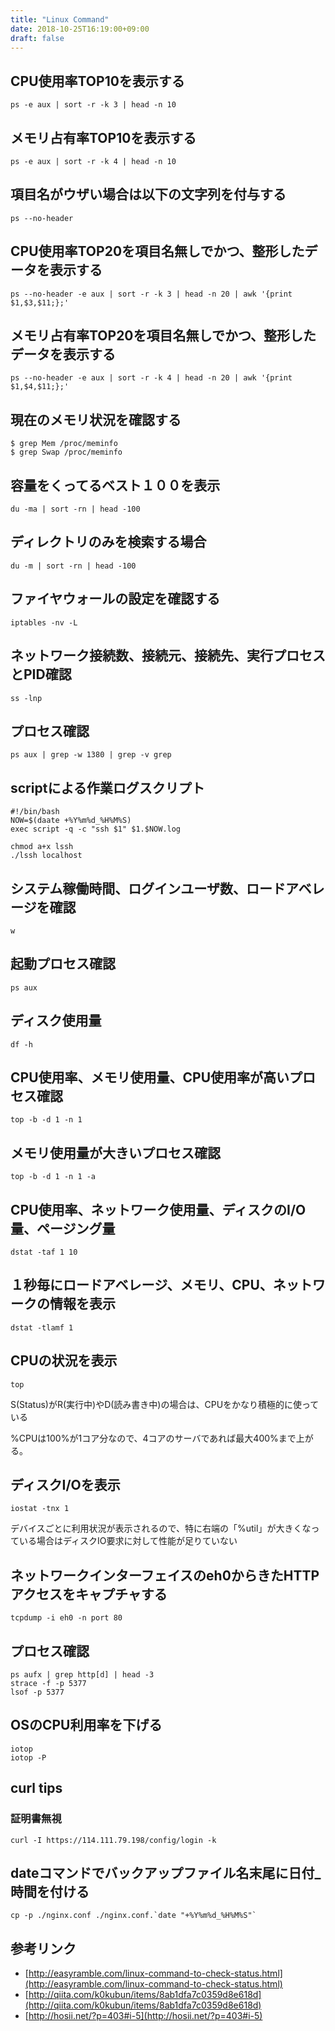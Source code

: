 ```yaml
---
title: "Linux Command"
date: 2018-10-25T16:19:00+09:00
draft: false
---
```

## CPU使用率TOP10を表示する
`ps -e aux | sort -r -k 3 | head -n 10`

## メモリ占有率TOP10を表示する
`ps -e aux | sort -r -k 4 | head -n 10`

## 項目名がウザい場合は以下の文字列を付与する
`ps --no-header`

## CPU使用率TOP20を項目名無しでかつ、整形したデータを表示する
`ps --no-header -e aux | sort -r -k 3 | head -n 20 | awk '{print $1,$3,$11;};'`

## メモリ占有率TOP20を項目名無しでかつ、整形したデータを表示する
`ps --no-header -e aux | sort -r -k 4 | head -n 20 | awk '{print $1,$4,$11;};'`

## 現在のメモリ状況を確認する
```
$ grep Mem /proc/meminfo
$ grep Swap /proc/meminfo
```

## 容量をくってるベスト１００を表示
`du -ma | sort -rn | head -100`

## ディレクトリのみを検索する場合
`du -m | sort -rn | head -100`

## ファイヤウォールの設定を確認する
`iptables -nv -L`

## ネットワーク接続数、接続元、接続先、実行プロセスとPID確認
`ss -lnp`

## プロセス確認
`ps aux | grep -w 1380 | grep -v grep`

## scriptによる作業ログスクリプト

```
#!/bin/bash
NOW=$(daate +%Y%m%d_%H%M%S)
exec script -q -c "ssh $1" $1.$NOW.log
```

```
chmod a+x lssh
./lssh localhost
```

## システム稼働時間、ログインユーザ数、ロードアベレージを確認
```
w
```

## 起動プロセス確認
```
ps aux
```

## ディスク使用量
```
df -h
```

## CPU使用率、メモリ使用量、CPU使用率が高いプロセス確認
```
top -b -d 1 -n 1
```

## メモリ使用量が大きいプロセス確認
```
top -b -d 1 -n 1 -a
```

## CPU使用率、ネットワーク使用量、ディスクのI/O量、ページング量
```
dstat -taf 1 10
```

## １秒毎にロードアベレージ、メモリ、CPU、ネットワークの情報を表示
```
dstat -tlamf 1
```

## CPUの状況を表示
```
top
```
S(Status)がR(実行中)やD(読み書き中)の場合は、CPUをかなり積極的に使っている

%CPUは100%が1コア分なので、4コアのサーバであれば最大400%まで上がる。


## ディスクI/Oを表示
```
iostat -tnx 1
```
デバイスごとに利用状況が表示されるので、特に右端の「%util」が大きくなっている場合はディスクIO要求に対して性能が足りていない

## ネットワークインターフェイスのeh0からきたHTTPアクセスをキャプチャする
```
tcpdump -i eh0 -n port 80
```

## プロセス確認
```
ps aufx | grep http[d] | head -3
strace -f -p 5377
lsof -p 5377
```

## OSのCPU利用率を下げる
```
iotop
iotop -P 
```

## curl tips
### 証明書無視
```
curl -I https://114.111.79.198/config/login -k
```

## dateコマンドでバックアップファイル名末尾に日付_時間を付ける
```
cp -p ./nginx.conf ./nginx.conf.`date "+%Y%m%d_%H%M%S"`
```


## 参考リンク
- [http://easyramble.com/linux-command-to-check-status.html](http://easyramble.com/linux-command-to-check-status.html)
- [http://qiita.com/k0kubun/items/8ab1dfa7c0359d8e618d](http://qiita.com/k0kubun/items/8ab1dfa7c0359d8e618d)
- [http://hosii.net/?p=403#i-5](http://hosii.net/?p=403#i-5)